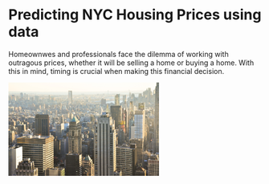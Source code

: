 # Predicting NYC Housing Prices using data

Homeownwes and professionals face the dilemma of working with outragous prices, whether it will be selling a home or buying a home. With this in mind, timing is crucial when making this financial decision.

<img src="images/jose-sanchez-JHrcLW42Q1Y-unsplash.jpg" width="300">  
